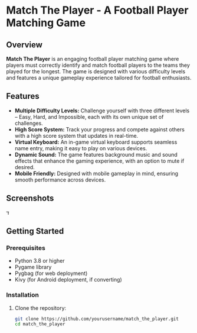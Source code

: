 # Match The Player - A Football Player Matching Game

## Overview
**Match The Player** is an engaging football player matching game where players must correctly identify and match football players to the teams they played for the longest. The game is designed with various difficulty levels and features a unique gameplay experience tailored for football enthusiasts.

## Features
- **Multiple Difficulty Levels:** Challenge yourself with three different levels – Easy, Hard, and Impossible, each with its own unique set of challenges.
- **High Score System:** Track your progress and compete against others with a high score system that updates in real-time.
- **Virtual Keyboard:** An in-game virtual keyboard supports seamless name entry, making it easy to play on various devices.
- **Dynamic Sound:** The game features background music and sound effects that enhance the gaming experience, with an option to mute if desired.
- **Mobile Friendly:** Designed with mobile gameplay in mind, ensuring smooth performance across devices.

## Screenshots
ד
## Getting Started

### Prerequisites
- Python 3.8 or higher
- Pygame library
- Pygbag (for web deployment)
- Kivy (for Android deployment, if converting)

### Installation

1. Clone the repository:
   ```bash
   git clone https://github.com/yourusername/match_the_player.git
   cd match_the_player
